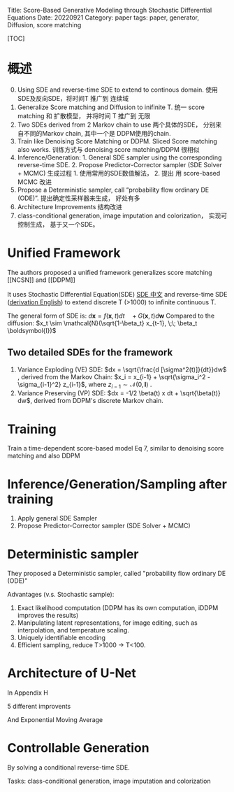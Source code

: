 Title:  Score-Based Generative Modeling through Stochastic Differential Equations
Date: 20220921
Category: paper
tags: paper, generator, Diffusion, score matching

[TOC]

# 概述
0. Using SDE and reverse-time SDE to extend to continous domain.  使用SDE及反向SDE，将时间T 推广到 连续域
1. Generalize Score matching and Diffusion to inifinite T.  统一 score matching 和 扩散模型， 并将时间 T 推广到 无限
2. Two SDEs derived from 2 Markov chain to use 两个具体的SDE， 分别来自不同的Markov chain, 其中一个是 DDPM使用的chain.
3. Train like Denoising Score Matching or DDPM.  Sliced Score matching also works. 训练方式与 denoising score matching/DDPM 很相似
4. Inference/Generation: 1. General SDE sampler using the corresponding reverse-time SDE. 2. Propose Predictor-Corrector sampler (SDE Solver + MCMC)  生成过程 1. 使用常用的SDE数值解法， 2. 提出 用 score-based MCMC 改进
5. Propose a Deterministic sampler, call “probability flow ordinary DE (ODE)”. 提出确定性采样器来生成， 好处有多
6. Architecture Improvements 结构改进
7. class-conditional generation, image imputation and colorization， 实现可控制生成， 基于又一个SDE。

# Unified Framework

The authors proposed a unified framework generalizes score matching [[NCSN]]  and [[DDPM]]

It uses Stochastic Differential Equation(SDE) [SDE 中文]([https://www.bilibili.com/video/BV1At4y197FG](https://www.bilibili.com/video/BV1At4y197FG)) and reverse-time SDE ([derivation English]([https://ludwigwinkler.github.io/blog/ReverseTimeAnderson/](https://ludwigwinkler.github.io/blog/ReverseTimeAnderson/))) to extend discrete T (>1000) to infinite continuous T.

The general form of SDE is: $d\boldsymbol{x} = f(\boldsymbol{x}, t) dt \;\;\;\; + G(\boldsymbol{x}, t) d\boldsymbol{w}$ 
Compared to the diffusion: $x_t \sim \mathcal{N}(\sqrt{1-\beta_t} x_{t-1}, \;\; \beta_t \boldsymbol{I})$ 

## Two detailed SDEs for the framework

1.  Variance Exploding (VE) SDE: $dx = \sqrt{\frac{d [\sigma^2(t)]}{dt}}dw$ , derived from the Markov Chain: $x_i = x_{i-1} + \sqrt{\sigma_i^2  - \sigma_{i-1}^2} z_{i-1}$,  where $z_{i-1} \sim \mathcal{N}(0, \boldsymbol{I})$ . 
2. Variance Preserving (VP) SDE: $dx = -1/2 \beta(t) x dt + \sqrt{\beta(t)} dw$, derived from DDPM's discrete Markov chain.


# Training

Train a time-dependent score-based model Eq 7, similar to denoising score matching and also DDPM

# Inference/Generation/Sampling after training

1. Apply general SDE Sampler
2. Propose Predictor-Corrector sampler (SDE Solver + MCMC)

# Deterministic sampler

They proposed a Deterministic sampler, called "probability flow ordinary DE (ODE)"

Advantages (v.s. Stochastic sample):

1. Exact likelihood computation (DDPM has its own computation, iDDPM improves the results)
2. Manipulating latent representations, for image editing, such as interpolation, and temperature scaling.
3. Uniquely identifiable encoding
4. Efficient sampling, reduce T>1000 -> T<100.


# Architecture of U-Net
In Appendix H

5 different improvents

And Exponential Moving Average

# Controllable Generation

By solving a conditional reverse-time SDE.

Tasks: class-conditional generation, image imputation and colorization